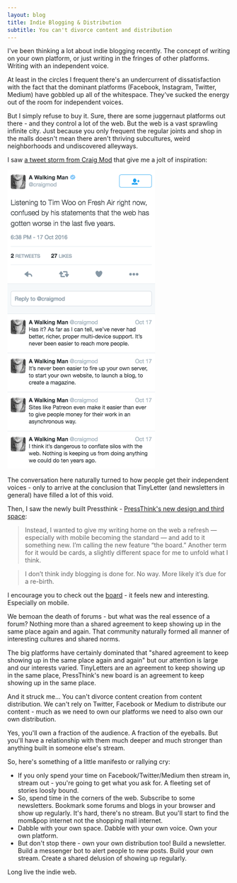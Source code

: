 ```yaml
---
layout: blog
title: Indie Blogging & Distribution
subtitle: You can't divorce content and distribution
---
```


I've been thinking a lot about indie blogging recently. The concept of writing on your own platform, or just writing in the fringes of other platforms. Writing with an independent voice.

At least in the circles I frequent there's an undercurrent of dissatisfaction with the fact that the dominant platforms (Facebook, Instagram, Twitter, Medium) have gobbled up all of the whitespace. They've sucked the energy out of the room for independent voices.

But I simply refuse to buy it. Sure, there are some juggernaut platforms out there - and they control a lot of the web. But the web is a vast sprawling infinite city. Just because you only frequent the regular joints and shop in the malls doesn't mean there aren't thriving subcultures, weird neighborhoods and undiscovered alleyways.

I saw [a tweet storm from Craig Mod](https://twitter.com/craigmod/status/788192542437339136) that give me a jolt of inspiration:

![](/images/craigmodtweet.png)

The conversation here naturally turned to how people get their independent voices - only to arrive at the conclusion that TinyLetter (and newsletters in general) have filled a lot of this void.

Then, I saw the newly built Pressthink - [PressThink's new design and third space](http://pressthink.org/2016/10/pressthinks-new-design-third-space/):

> Instead, I wanted to give my writing home on the web a refresh — especially with mobile becoming the standard — and add to it something new. I’m calling the new feature “the board.” Another term for it would be cards, a slightly different space for me to unfold what I think. 

> I don’t think indy blogging is done for. No way. More likely it’s due for a re-birth.

I encourage you to check out the [board](http://pressthink.org/board/) - it feels new and interesting. Especially on mobile.

We bemoan the death of forums - but what was the real essence of a forum? Nothing more than a shared agreement to keep showing up in the same place again and again. That community naturally formed all manner of interesting cultures and shared norms.

The big platforms have certainly dominated that "shared agreement to keep showing up in the same place again and again" but our attention is large and our interests varied. TinyLetters are an agreement to keep showing up in the same place, PressThink's new board is an agreement to keep showing up in the same place.

And it struck me... You can't divorce content creation from content distribution. We can't rely on Twitter, Facebook or Medium to distribute our content - much as we need to own our platforms we need to also own our own distribution.

Yes, you'll own a fraction of the audience. A fraction of the eyeballs. But you'll have a relationship with them much deeper and much stronger than anything built in someone else's stream.

So, here's something of a little manifesto or rallying cry:

- If you only spend your time on Facebook/Twitter/Medium then stream in, stream out - you're going to get what you ask for. A fleeting set of stories loosly bound.
- So, spend time in the corners of the web. Subscribe to some newsletters. Bookmark some forums and blogs in your browser and show up regularly. It's hard, there's no stream. But you'll start to find the mom&pop internet not the shopping mall internet.
- Dabble with your own space. Dabble with your own voice. Own your own platform.
- But don't stop there - own your own distribution too! Build a newsletter. Build a messenger bot to alert people to new posts. Build your own stream. Create a shared delusion of showing up regularly.

Long live the indie web. 

 






